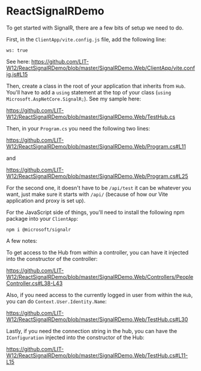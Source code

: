 # ReactSignalRDemo

To get started with SignalR, there are a few bits of setup we need to do.

First, in the `ClientApp/vite.config.js` file, add the following line:

```
ws: true
```

See here: https://github.com/LIT-W12/ReactSignalRDemo/blob/master/SignalRDemo.Web/ClientApp/vite.config.js#L15

Then, create a class in the root of your application that inherits from `Hub`. You'll have to add a `using` statement at the top of your class (`using Microsoft.AspNetCore.SignalR;`). See my sample here:

https://github.com/LIT-W12/ReactSignalRDemo/blob/master/SignalRDemo.Web/TestHub.cs

Then, in your `Program.cs` you need the following two lines:

https://github.com/LIT-W12/ReactSignalRDemo/blob/master/SignalRDemo.Web/Program.cs#L11

and

https://github.com/LIT-W12/ReactSignalRDemo/blob/master/SignalRDemo.Web/Program.cs#L25

For the second one, it doesn't have to be `/api/test` it can be whatever you want, just make sure it starts with `/api/` (because of how our Vite application and proxy is set up).

For the JavaScript side of things, you'll need to install the following npm package into your `ClientApp`:

```
npm i @microsoft/signalr
```

A few notes:

To get access to the Hub from within a controller, you can have it injected into the constructor of the controller:

https://github.com/LIT-W12/ReactSignalRDemo/blob/master/SignalRDemo.Web/Controllers/PeopleController.cs#L38-L43

Also, if you need access to the currently logged in user from within the `Hub`, you can do `Context.User.Identity.Name`:

https://github.com/LIT-W12/ReactSignalRDemo/blob/master/SignalRDemo.Web/TestHub.cs#L30

Lastly, if you need the connection string in the hub, you can have the `IConfiguration` injected into the constructor of the Hub:

https://github.com/LIT-W12/ReactSignalRDemo/blob/master/SignalRDemo.Web/TestHub.cs#L11-L15
